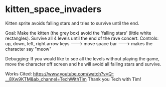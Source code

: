 # kitten_space_invaders
Kitten sprite avoids falling stars and tries to survive until the end. 

Goal: Make the kitten (the grey box) avoid the 'falling stars' (little white rectangles). Survive all 4 levels until the end of the rave concert.
Controls: up, down, left, right arrow keys ---> move
          space bar ---> makes the character say "meow"     

Debugging: If you would like to see all the levels without playing the game, move the character off screen and he will avoid all falling stars and survive.           


Works Cited: https://www.youtube.com/watch?v=Q-__8Xw9KTM&ab_channel=TechWithTim
Thank you Tech with Tim!
